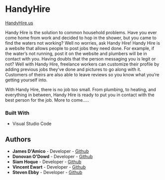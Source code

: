 # HandyHire

[HandyHire.us](https://handyhire.us)

Handy Hire is the solution to common household problems. Have you ever come home from work and decided to hop in the shower, but you came to find the waters not working? Well no worries, ask Handy Hire! Handy Hire is a website that allows people to post jobs they need done. For example, if the water’s not running, post it on the website and plumbers will be in contact with you. Having doubts that the person messaging you is legit or not? Well with Handy Hire, freelance workers can customize their profile by adding previous jobs they’ve done and pictures to go along with it. Customers of theirs are also able to leave reviews so you know what you’re getting yourself into. 

With Handy Hire, there is no job too small. From plumbing, to heating, and everything in between, Handy Hire is ready to put you in contact with the best person for the job. 
More to come…..

### Built With
- Visual Studio Code

## Authors
- **James D'Amico** - Developer - [Github](https://github.com/JamesDamico)
- **Donovan O'Dowd** - Developer - [Github](https://github.com/Donovan-27)
- **Siam Hoque** - Developer - [Github](https://github.com/Siamuel1)
- **Vincent Ewart** - Developer - [Github](https://github.com/Vinrox723)
- **Steven Ebby** - Developer - [Github](https://github.com/ebbys10)

